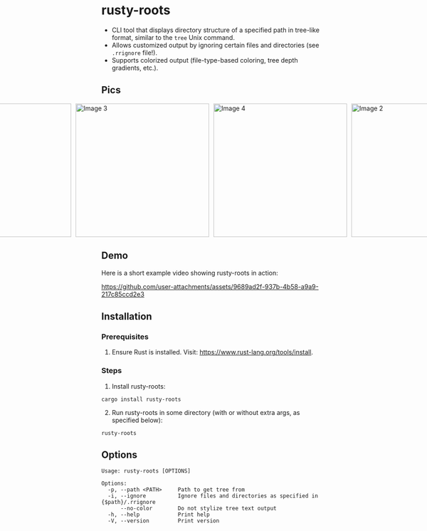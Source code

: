 # rusty-roots
-  CLI tool that displays directory structure of a specified path in tree-like format, similar to the `tree` Unix command.
- Allows customized output by ignoring certain files and directories (see `.rrignore` file!).
- Supports colorized output (file-type-based coloring, tree depth gradients, etc.).

## Pics
<div style="display: flex; align-items: center; justify-content: center;">
  <img src="https://github.com/user-attachments/assets/bde39693-4a22-415c-aac0-42eb9470d173" alt="Image 1" style="height: 300px; margin-right: 10px;">
  <img src="https://github.com/user-attachments/assets/026fb592-005d-4453-a4e7-91b3c8c6d056" alt="Image 3" style="height: 300px; margin-right: 10px;">
  <img src="https://github.com/user-attachments/assets/43d3a049-0175-4cbd-bd6e-bb4a3080938b" alt="Image 4" style="height: 300px; margin-right: 10px;">
  <img src="https://github.com/user-attachments/assets/03f90277-b603-49bc-ba77-be650f0ffcf0" alt="Image 2" style="height: 300px; margin-right: 10px;">
</div>

## Demo
Here is a short example video showing rusty-roots in action:

https://github.com/user-attachments/assets/9689ad2f-937b-4b58-a9a9-217c85ccd2e3

## Installation
### Prerequisites
1. Ensure Rust is installed. Visit: https://www.rust-lang.org/tools/install.
### Steps
1. Install rusty-roots:
```
cargo install rusty-roots
```
2. Run rusty-roots in some directory (with or without extra args, as specified below):
```
rusty-roots
```

## Options
```
Usage: rusty-roots [OPTIONS]

Options:
  -p, --path <PATH>     Path to get tree from
  -i, --ignore          Ignore files and directories as specified in {$path}/.rrignore
      --no-color        Do not stylize tree text output
  -h, --help            Print help
  -V, --version         Print version
```
